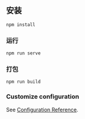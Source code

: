 
## 安装
```
npm install
```

### 运行
```
npm run serve
```

### 打包
```
npm run build
```

### Customize configuration
See [Configuration Reference](https://cli.vuejs.org/config/).

